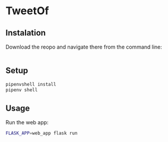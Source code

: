 # TweetOf


## Instalation

Download the reopo and navigate there from the command line:

```sh
```

## Setup

```sh
pipenvshell install
pipenv shell
```

## Usage

Run the web app:

```sh
FLASK_APP=web_app flask run
```